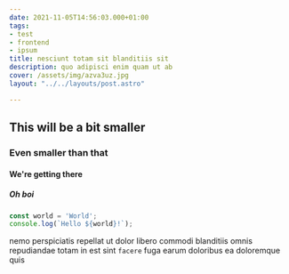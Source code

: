 ```yaml
---
date: 2021-11-05T14:56:03.000+01:00
tags:
- test
- frontend
- ipsum
title: nesciunt totam sit blanditiis sit
description: quo adipisci enim quam ut ab
cover: /assets/img/azva3uz.jpg
layout: "../../layouts/post.astro"

---
```

## This will be a bit smaller

### Even smaller than that

#### We're getting there

##### Oh boi

```typescript
const world = 'World';
console.log(`Hello ${world}!`);
```

nemo perspiciatis repellat ut dolor libero commodi blanditiis omnis
repudiandae totam in est sint `facere` fuga
earum doloribus ea doloremque quis